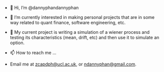 - 👋 Hi, I’m @dannyphandannyphan
- 👀 I’m currently interested in making personal projects that are in some way related to quant finance, software engineering, etc.
- 🌱 My current project is writing a simulation of a wiener process and testing its characteristics (mean, drift, etc) and then use it to simulate an option.

- 📫 How to reach me ...
- Email me at zcapdph@ucl.ac.uk, or ndannyphan@gmail.com.

<!---
dannyphandannyphan/dannyphandannyphan is a ✨ special ✨ repository because its `README.md` (this file) appears on your GitHub profile.
You can click the Preview link to take a look at your changes.
--->
